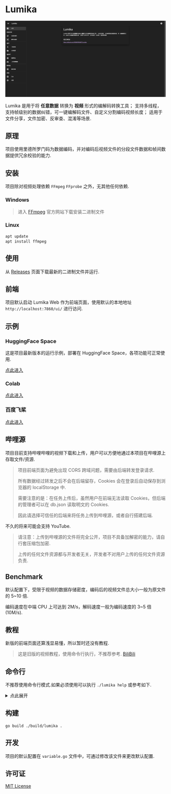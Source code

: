 # Lumika

![](https://raw.githubusercontent.com/ERR0RPR0MPT/Lumika/main/static/header.png)

Lumika 是用于将 **任意数据** 转换为 **视频** 形式的编解码转换工具；
支持多线程，支持帧级别的数据纠错，可一键编解码文件、自定义分割编码视频长度；
适用于文件分享，文件加密、反审查、混淆等场景.

## 原理

项目使用里德所罗门码为数据编码，并对编码后视频文件的分段文件数据和帧间数据提供冗余校验的能力.

## 安装

项目除对视频处理依赖 `FFmpeg` `FFprobe` 之外，无其他任何依赖.

### Windows

> 进入 [FFmpeg](https://ffmpeg.org/download.html) 官方网站下载安装二进制文件
### Linux

```shell
apt update
apt install ffmpeg
```

## 使用

从 [Releases](https://github.com/ERR0RPR0MPT/Lumika/releases) 页面下载最新的二进制文件并运行.

## 前端

项目默认启动 Lumika Web 作为前端页面，使用默认的本地地址 `http://localhost:7860/ui/` 进行访问.

## 示例

### HuggingFace Space

这是项目最新版本的运行示例，部署在 HuggingFace Space，各项功能可正常使用.

[点此进入](https://weclont-lumika.hf.space/ui/#/)

### Colab

[点此进入](https://colab.research.google.com/drive/1ZBJPPmn4hMF1PLD075vBPBud1G2hvm0D?usp=sharing)

### 百度飞桨

[点此进入](https://aistudio.baidu.com/projectdetail/6844423?contributionType=1&sUid=2316552&shared=1&ts=1696704155060)

## 哔哩源

项目目前支持哔哩哔哩的视频下载和上传，用户可以方便地通过本项目在哔哩源上存取文件/资源.

> 项目前端页面为避免出现 CORS 跨域问题，需要由后端转发登录请求.
> 
> 所有数据经过转发之后不会在后端留存，Cookies 会在登录后自动保存到浏览器的 localStorage 中.
> 
> 需要注意的是：在任务上传后，虽然用户在前端无法读取 Cookies，但后端的管理者可以在 db.json 读取明文的 Cookies.
> 
> 因此请选择可信任的后端来将任务上传到哔哩源，或者自行搭建后端.

不久的将来可能会支持 YouTube.

> 请注意：上传到哔哩源的文件将完全公开，项目不具备加解密的能力，请自行套压缩包加密.
>
> 上传的任何文件资源都与开发者无关，开发者不对用户上传的任何文件资源负责.

## Benchmark

默认配置下，受限于视频的数据存储密度，编码后的视频文件总大小一般为原文件的 5~10 倍.

编码速度在中端 CPU 上可达到 2M/s，解码速度一般为编码速度的 3~5 倍(10M/s).

## 教程

新版的前端页面还算浅显易懂，所以暂时还没有教程.

> 这是旧版的视频教程，使用命令行执行，不推荐参考.
> [BiliBili](https://www.bilibili.com/video/BV1CN4y1X7GQ/)

## 命令行

不推荐使用命令行模式.如果必须使用可以执行 `./lumika help` 或参考如下.

<details>
  <summary>点此展开</summary>

```
Usage: ./lumika.exe [command] [options]
Double-click to run: Start via automatic mode

Commands:
add     Using FFmpeg to encode zfec redundant files into .mp4 FEC video files that appear less harmful.
get     Using FFmpeg to decode .mp4 FEC video files into the original files.
 Options:
 -b     The Base64 encoded JSON included message to provide decode
encode  Encode a file
 Options:
 -i     The input fec file to encode
 -s     The video size(default=32), 8-1024(must be a multiple of 8)
 -p     The output video fps setting(default=24), 1-60
 -l     The output video max segment length(seconds) setting(default=86400), 1-10^9
 -m     FFmpeg mode(default=medium): ultrafast, superfast, veryfast, faster, fast, medium, slow, slower, veryslow, placebo
decode  Decode a file
 Options:
 -i     The input file to decode
 -g     The output video frame shards(default=10), 2-256
help    Show this help
```
</details>

## 构建

```shell
go build ./build/lumika .
```

## 开发

项目的默认配置在 `variable.go` 文件中，可通过修改该文件来更改默认配置.

## 许可证

[MIT License](https://github.com/ERR0RPR0MPT/Lumika/blob/main/LICENSE)
